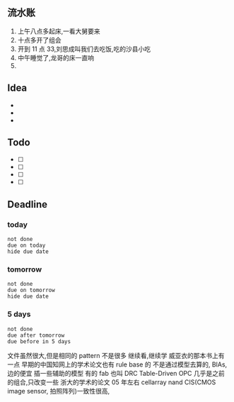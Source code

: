## 流水账
1. 上午八点多起床,一看大舅要来
2. 十点多开了组会
3. 开到 11 点 33,刘思成叫我们去吃饭,吃的沙县小吃
4. 中午睡觉了,龙哥的床一直响
5. 

## Idea
- 
- 
- 

## Todo
- [ ] 
- [ ] 
- [ ] 
- [ ] 

## Deadline
### today
```tasks
not done
due on today
hide due date
```
### tomorrow
```tasks
not done
due on tomorrow
hide due date
```
### 5 days
```tasks
not done
due after tomorrow
due before in 5 days
```

文件虽然很大,但是相同的 pattern 不是很多
继续看,继续学
威亚衣的那本书上有一点
早期的中国知网上的学术论文也有 rule base 的
不是通过模型去算的,
BIAs,边的便宜
插一些辅助的模型
有的 fab 也叫 DRC
Table-Driven OPC
几乎是之前的组合,只改变一些
浙大的学术的论文 05 年左右
cellarray nand CIS(CMOS image sensor, 拍照阵列)一致性很高,